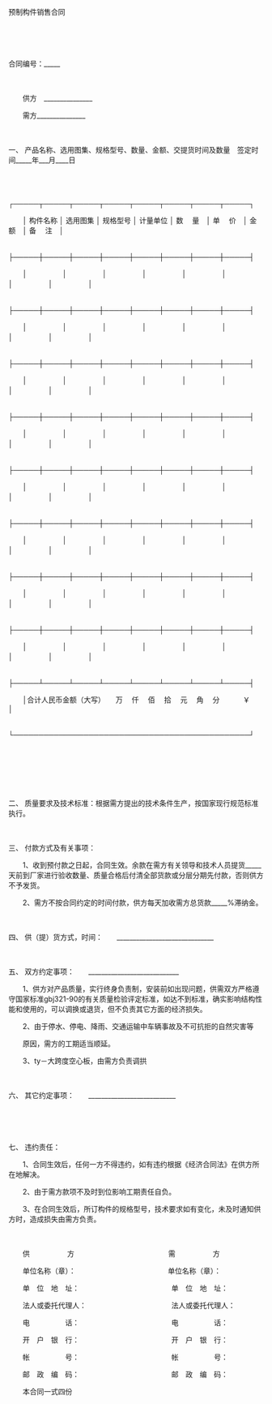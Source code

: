 



预制构件销售合同



 

　　

　　


 合同编号：_____
 
　　



　　供方　_______________　　

　　需方_______________

　　

一、
产品名称、选用图集、规格型号、数量、金额、交提货时间及数量　签定时间_____年___月____日

　　




　　┌─────┬─────┬─────┬─────┬─────┬─────┬─────┬─────┐

　　│ 构件名称 │ 选用图集 │ 规格型号 │ 计量单位 │ 数　 量　│ 单　 价　│ 金　 额　│ 备　 注　│

　　├─────┼─────┼─────┼─────┼─────┼─────┼─────┼─────┤

　　│　　　　　│　　　　　│　　　　　│　　　　　│　　　　　│　　　　　│　　　　　│　　　　　│

　　├─────┼─────┼─────┼─────┼─────┼─────┼─────┼─────┤

　　│　　　　　│　　　　　│　　　　　│　　　　　│　　　　　│　　　　　│　　　　　│　　　　　│

　　├─────┼─────┼─────┼─────┼─────┼─────┼─────┼─────┤

　　│　　　　　│　　　　　│　　　　　│　　　　　│　　　　　│　　　　　│　　　　　│　　　　　│

　　├─────┼─────┼─────┼─────┼─────┼─────┼─────┼─────┤

　　│　　　　　│　　　　　│　　　　　│　　　　　│　　　　　│　　　　　│　　　　　│　　　　　│

　　├─────┼─────┼─────┼─────┼─────┼─────┼─────┼─────┤

　　│　　　　　│　　　　　│　　　　　│　　　　　│　　　　　│　　　　　│　　　　　│　　　　　│

　　├─────┼─────┼─────┼─────┼─────┼─────┼─────┼─────┤

　　│　　　　　│　　　　　│　　　　　│　　　　　│　　　　　│　　　　　│　　　　　│　　　　　│

　　├─────┼─────┼─────┼─────┼─────┼─────┼─────┼─────┤

　　│　　　　　│　　　　　│　　　　　│　　　　　│　　　　　│　　　　　│　　　　　│　　　　　│

　　├─────┼─────┼─────┼─────┼─────┼─────┼─────┼─────┤

　　│　　　　　│　　　　　│　　　　　│　　　　　│　　　　　│　　　　　│　　　　　│　　　　　│

　　├─────┴─────┴─────┴─────┴─────┴─────┴─────┴─────┤

　　│合计人民币金额（大写）　　万　 仟　 佰　 拾　 元　 角　 分　　　 ￥　　　　　　　　　　　　　 │

　　└───────────────────────────────────────────────┘

　　




　　

　　

二、
质量要求及技术标准：根据需方提出的技术条件生产，按国家现行规范标准执行。

　　

三、
付款方式及有关事项：　　

　　1、收到预付款之日起，合同生效。余款在需方有关领导和技术人员提货_____天前到厂家进行验收数量、质量合格后付清全部货款或分层分期先付款，否则供方不予发货。

　　2、需方不按合同约定的时间付款，供方每天加收需方总货款_____%滞纳金。

　　

四、
供（提）货方式，时间：　　______________________________

　　

五、
双方约定事项：　　____________________________

　　1、供方对产品质量，实行终身负责制，安装前如出现问题，供需双方严格遵守国家标准gbj321-90的有关质量检验评定标准，如达不到标准，确实影响结构性能和使用的，可以调换或退货，但不负责其它方面的经济损失。

　　2、由于停水、停电、降雨、交通运输中车辆事故及不可抗拒的自然灾害等

　　原因，需方的工期适当顺延。

　　3、ty－大跨度空心板，由需方负责调拱

　　

六、
其它约定事项：　　___________________________

　　

　　

七、
违约责任：　　

　　1、合同生效后，任何一方不得违约，如有违约根据《经济合同法》在供方所在地解决。

　　2、由于需方款项不及时到位影响工期责任自负。

　　3、在合同生效后，所订构件的规格型号，技术要求如有变化，未及时通知供方时，造成损失由需方负责。　　

　　

　　供　　　　　 方　　　　　　　　　　　　　 需　　 　　　方

　　单位名称（章）：　　　　　　　　　　　　　单位名称（章）：

　　单　位　地　址：　　　　　　　　　　　　　单　位　地　址：

　　法人或委托代理人：　　　　　　　　　　　　法人或委托代理人：

　　电　　　　　话：　　　　　　　　　　　　　电　　　　　话：

　　开　户　银　行：　　　　　　　　　　　　　开　户　银　行：

　　帐　　　　　号：　　　　　　　　　　　　　帐　　　　　号：

　　邮　政　编　码：　　　　　　　　　　　　　邮　政　编　码：　　

　　本合同一式四份